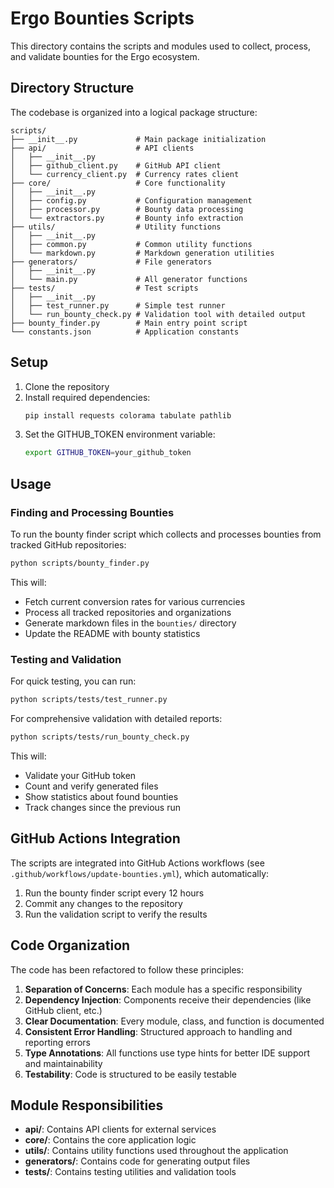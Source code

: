 # Ergo Bounties Scripts

This directory contains the scripts and modules used to collect, process, and validate bounties for the Ergo ecosystem.

## Directory Structure

The codebase is organized into a logical package structure:

```
scripts/
├── __init__.py             # Main package initialization
├── api/                    # API clients
│   ├── __init__.py
│   ├── github_client.py    # GitHub API client
│   └── currency_client.py  # Currency rates client
├── core/                   # Core functionality
│   ├── __init__.py
│   ├── config.py           # Configuration management
│   ├── processor.py        # Bounty data processing
│   └── extractors.py       # Bounty info extraction
├── utils/                  # Utility functions
│   ├── __init__.py
│   ├── common.py           # Common utility functions
│   └── markdown.py         # Markdown generation utilities
├── generators/             # File generators
│   ├── __init__.py
│   └── main.py             # All generator functions
├── tests/                  # Test scripts
│   ├── __init__.py
│   ├── test_runner.py      # Simple test runner
│   └── run_bounty_check.py # Validation tool with detailed output
├── bounty_finder.py        # Main entry point script
└── constants.json          # Application constants
```

## Setup

1. Clone the repository
2. Install required dependencies:
   ```bash
   pip install requests colorama tabulate pathlib
   ```
3. Set the GITHUB_TOKEN environment variable:
   ```bash
   export GITHUB_TOKEN=your_github_token
   ```

## Usage

### Finding and Processing Bounties

To run the bounty finder script which collects and processes bounties from tracked GitHub repositories:

```bash
python scripts/bounty_finder.py
```

This will:
- Fetch current conversion rates for various currencies
- Process all tracked repositories and organizations
- Generate markdown files in the `bounties/` directory
- Update the README with bounty statistics

### Testing and Validation

For quick testing, you can run:

```bash
python scripts/tests/test_runner.py
```

For comprehensive validation with detailed reports:

```bash
python scripts/tests/run_bounty_check.py
```

This will:
- Validate your GitHub token
- Count and verify generated files
- Show statistics about found bounties
- Track changes since the previous run

## GitHub Actions Integration

The scripts are integrated into GitHub Actions workflows (see `.github/workflows/update-bounties.yml`), which automatically:

1. Run the bounty finder script every 12 hours
2. Commit any changes to the repository
3. Run the validation script to verify the results

## Code Organization

The code has been refactored to follow these principles:

1. **Separation of Concerns**: Each module has a specific responsibility
2. **Dependency Injection**: Components receive their dependencies (like GitHub client, etc.)
3. **Clear Documentation**: Every module, class, and function is documented
4. **Consistent Error Handling**: Structured approach to handling and reporting errors
5. **Type Annotations**: All functions use type hints for better IDE support and maintainability
6. **Testability**: Code is structured to be easily testable

## Module Responsibilities

- **api/**: Contains API clients for external services
- **core/**: Contains the core application logic
- **utils/**: Contains utility functions used throughout the application
- **generators/**: Contains code for generating output files
- **tests/**: Contains testing utilities and validation tools
